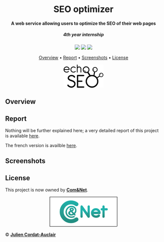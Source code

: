 <h1 align="center">
  <br>
  <b>SEO optimizer</b>
  <br>
</h1>

<h4 align="center">A web service allowing users to optimize the SEO of their web pages</h4>
<i><h5 align="center">4th year internship</h5></i>

<p align="center">
  <img src="https://img.shields.io/badge/project-professional-blueviolet.svg?style=flat-square">
  <img src="https://img.shields.io/badge/stability-unavailable-red.svg?style=flat-square">
  <img src="https://img.shields.io/badge/made_with-multiple_languages-lightgrey.svg?style=flat-square">
</p>

<p align="center">
  <a href="#overview">Overview</a> •
  <a href="#report">Report</a> •
  <a href="#screenshots">Screenshots</a> •
  <a href="#license">License</a>
</p>

<p align="center">
  <img src="doc/logoSEO.png">
</p>


## **Overview**

## **Report**

Nothing will be further explained here; a very detailed report of this project is available [here](misc/report_en.pdf).

The french version is availble [here](misc/report_fr.pdf).

## **Screenshots**

## **License**

This project is now owned by **[Com&Net](http://com-et-net.com/)**.

<p align="center">
  <img src="doc/logocometnet.png">
</p>

© **[Julien Cordat-Auclair](https://github.com/jcordatauclair)**
